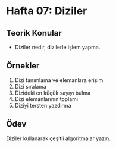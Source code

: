 # Hafta 07: Diziler

## Teorik Konular
- Diziler nedir, dizilerle işlem yapma.

## Örnekler
1. Dizi tanımlama ve elemanlara erişim
2. Dizi sıralama
3. Dizideki en küçük sayıyı bulma
4. Dizi elemanlarının toplamı
5. Diziyi tersten yazdırma

## Ödev
Diziler kullanarak çeşitli algoritmalar yazın.
